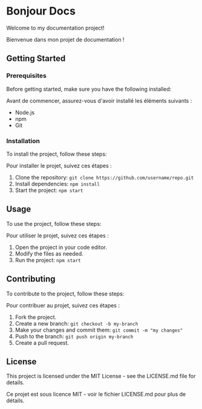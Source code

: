# Bonjour Docs

Welcome to my documentation project!

Bienvenue dans mon projet de documentation !

## Getting Started

### Prerequisites

Before getting started, make sure you have the following installed:

Avant de commencer, assurez-vous d'avoir installé les éléments suivants :

- Node.js
- npm
- Git

### Installation

To install the project, follow these steps:

Pour installer le projet, suivez ces étapes :

1. Clone the repository: `git clone https://github.com/username/repo.git`
2. Install dependencies: `npm install`
3. Start the project: `npm start`

## Usage

To use the project, follow these steps:

Pour utiliser le projet, suivez ces étapes :

1. Open the project in your code editor.
2. Modify the files as needed.
3. Run the project: `npm start`

## Contributing

To contribute to the project, follow these steps:

Pour contribuer au projet, suivez ces étapes :

1. Fork the project.
2. Create a new branch: `git checkout -b my-branch`
3. Make your changes and commit them: `git commit -m "my changes"`
4. Push to the branch: `git push origin my-branch`
5. Create a pull request.

## License

This project is licensed under the MIT License - see the LICENSE.md file for details.

Ce projet est sous licence MIT - voir le fichier LICENSE.md pour plus de détails.
